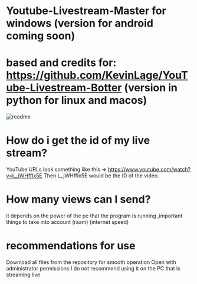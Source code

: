 # Youtube-Livestream-Master for windows (version for android coming soon)
# based and credits for: https://github.com/KevinLage/YouTube-Livestream-Botter (version in python for linux and macos)
![readme](https://user-images.githubusercontent.com/54437821/85193048-56349280-b282-11ea-8fb1-88117086c409.png)

# How do i get the id of my live stream?
YouTube URLs look something like this => https://www.youtube.com/watch?v=L_jWHffIx5E
Then L_jWHffIx5E would be the ID of the video.

# How many views can I send?
it depends on the power of the pc that the program is running ,important things to take into account (raam) (internet speed)

# recommendations for use
Download all files from the repository for smooth operation
Open with administrator permissions
I do not recommend using it on the PC that is streaming live
